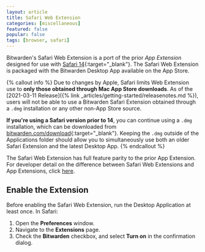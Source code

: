 ```yaml
---
layout: article
title: Safari Web Extension
categories: [miscellaneous]
featured: false
popular: false
tags: [browser, safari]
---
```


Bitwarden's Safari Web Extension is a port of the prior *App Extension* designed for use with [Safari 14](https://developer.apple.com/documentation/safariservices/safari_web_extensions/converting_a_safari_app_extension_to_a_safari_web_extension?language=objc){:target="\_blank"}.    The Safari Web Extension is packaged with the Bitwarden Desktop App available on the App Store.

{% callout info %}
Due to changes by Apple, Safari limits Web Extension use to **only those obtained through Mac App Store downloads**. As of the [2021-03-11 Release]({% link _articles/getting-started/releasenotes.md %}), users will not be able to use a Bitwarden Safari Extension obtained through a `.dmg` installation or any other non-App Store source.

**If you're using a Safari version prior to 14**, you can continue using a `.dmg` installation, which can be downloaded from [bitwarden.com/download](https://bitwarden.com/download){:target="\_blank"}. Keeping the `.dmg` outside of the Applications folder should allow you to simultaneously use both an older Safari Extension and the latest Desktop App.
{% endcallout %}

The Safari Web Extension has full feature parity to the prior App Extension. For developer detail on the difference between Safari Web Extensions and App Extensions, click [here](https://developer.apple.com/documentation/safariservices/safari_web_extensions/converting_a_safari_app_extension_to_a_safari_web_extension?language=objc).

## Enable the Extension

Before enabling the Safari Web Extension, run the Desktop Application at least once. In Safari:

1. Open the **Preferences** window.
2. Navigate to the **Extensions** page.
3. Check the **Bitwarden** checkbox, and select **Turn on** in the confirmation dialog.
